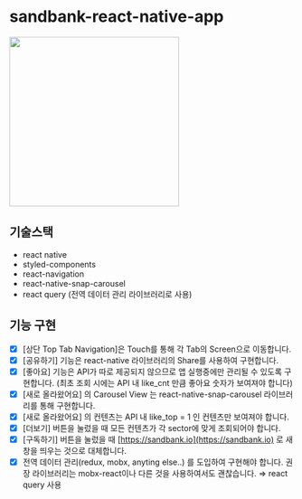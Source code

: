 # sandbank-react-native-app

<img src="https://user-images.githubusercontent.com/77221488/166964252-e3260b30-6901-4e50-a411-df6759f89b2d.gif" width="300" />

## 기술스택
- react native
- styled-components
- react-navigation
- react-native-snap-carousel
- react query (전역 데이터 관리 라이브러리로 사용)

## 기능 구현
- [x]  [상단 Top Tab Navigation]은 Touch를 통해 각 Tab의 Screen으로 이동합니다.
- [x]  [공유하기] 기능은 react-native 라이브러리의 Share를 사용하여 구현합니다.
- [x]  [좋아요] 기능은 API가 따로 제공되지 않으므로 앱 실행중에만 관리될 수 있도록 구현합니다. (최초 조회 시에는 API 내 like_cnt 만큼 좋아요 숫자가 보여져야 합니다)
- [x]  [새로 올라왔어요] 의 Carousel View 는 react-native-snap-carousel 라이브러리를 통해 구현합니다.
- [x]  [새로 올라왔어요] 의 컨텐츠는 API 내 like_top = 1 인 컨텐츠만 보여져야 합니다.
- [x]  [더보기] 버튼을 눌렀을 때 모든 컨텐츠가 각 sector에 맞게 조회되어야 합니다.
- [x]  [구독하기] 버튼을 눌렀을 때 [https://sandbank.io](https://sandbank.io) 로 새 창을 띄우는 것으로 대체합니다.
- [x]  전역 데이터 관리(redux, mobx, anyting else..) 를 도입하여 구현해야 합니다. 권장 라이브러리는 mobx-react이나 다른 것을 사용하여서도 괜찮습니다. ⇒ react query 사용
